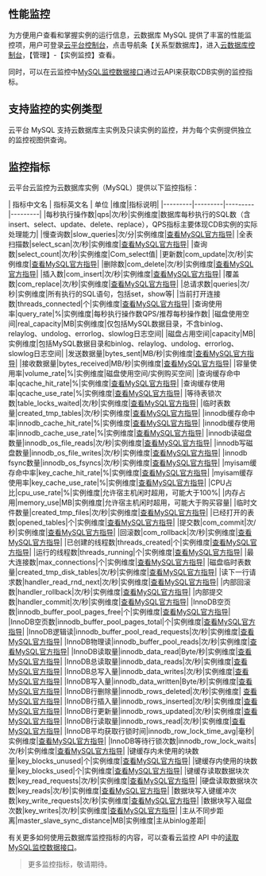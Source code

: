 ## 性能监控
为方便用户查看和掌握实例的运行信息，云数据库 MySQL 提供了丰富的性能监控项，用户可登录[云平台控制台][1]，点击导航条【关系型数据库】，进入[云数据库控制台][2]，【管理】-【实例监控】查看。

同时，可以在云监控中[MySQL监控数据接口](http://tcecqpoc.fsphere.cn/document/api/248/11006)通过云API来获取CDB实例的监控指标。

## 支持监控的实例类型

云平台 MySQL 支持云数据库主实例及只读实例的监控，并为每个实例提供独立的监控视图供查询。

## 监控指标

云平台云监控为云数据库实例（MySQL）提供以下监控指标：

| 指标中文名 | 指标英文名 | 单位 |维度|指标说明|
|---------|---------|---------|---------|
|每秒执行操作数|qps|次/秒|实例维度|数据库每秒执行的SQL数（含insert、select、update、delete、replace），QPS指标主要体现CDB实例的实际处理能力|
|慢查询数|slow_queries|次/分|实例维度|[查看MySQL官方指导][3]|
|全表扫描数|select_scan|次/秒|实例维度|[查看MySQL官方指导][3]|
|查询数|select_count|次/秒|实例维度|Com_select值|
|更新数|com_update|次/秒|实例维度|[查看MySQL官方指导][3]|
|删除数|com_delete|次/秒|实例维度|[查看MySQL官方指导][3]|
|插入数|com_insert|次/秒|实例维度|[查看MySQL官方指导][3]|
|覆盖数|com_replace|次/秒|实例维度|[查看MySQL官方指导][3]|
|总请求数|queries|次/秒|实例维度|所有执行的SQL语句，包括set，show等|
|当前打开连接数|threads_connected|个|实例维度|[查看MySQL官方指导][3]|
|查询使用率|query_rate|%|实例维度|每秒执行操作数QPS/推荐每秒操作数|
|磁盘使用空间|real_capacity|MB|实例维度|仅包括MySQL数据目录，不含binlog、relaylog、undolog、errorlog、slowlog日志空间|
|磁盘占用空间|capacity|MB|实例维度|包括MySQL数据目录和binlog、relaylog、undolog、errorlog、slowlog日志空间|
|发送数据量|bytes_sent|MB/秒|实例维度|[查看MySQL官方指导][3]|
|接收数据量|bytes_received|MB/秒|实例维度|[查看MySQL官方指导][3]|
|容量使用率|volume_rate|%|实例维度|磁盘使用空间/实例购买空间|
|查询缓存命中率|qcache_hit_rate|%|实例维度|[查看MySQL官方指导][3]|
|查询缓存使用率|qcache_use_rate|%|实例维度|[查看MySQL官方指导][3]|
|等待表锁次数|table_locks_waited|次/秒|实例维度|[查看MySQL官方指导][3]|
|临时表数量|created_tmp_tables|次/秒|实例维度|[查看MySQL官方指导][3]|
|innodb缓存命中率|innodb_cache_hit_rate|%|实例维度|[查看MySQL官方指导][3]|
|innodb缓存使用率|innodb_cache_use_rate|%|实例维度|[查看MySQL官方指导][3]|
|innodb读磁盘数量|innodb_os_file_reads|次/秒|实例维度|[查看MySQL官方指导][3]|
|innodb写磁盘数量|innodb_os_file_writes|次/秒|实例维度|[查看MySQL官方指导][3]|
|innodb fsync数量|innodb_os_fsyncs|次/秒|实例维度|[查看MySQL官方指导][3]|
|myisam缓存命中率|key_cache_hit_rate|%|实例维度|[查看MySQL官方指导][3]|
|myisam缓存使用率|key_cache_use_rate|%|实例维度|[查看MySQL官方指导][3]|
|CPU占比|cpu_use_rate|%|实例维度|允许宿主机闲时超用，可能大于100%|
|内存占用|memory_use|MB|实例维度|允许宿主机闲时超用，可能大于购买容量|
|临时文件数量|created_tmp_files|次/秒|实例维度|[查看MySQL官方指导][3]|
|已经打开的表数|opened_tables|个|实例维度|[查看MySQL官方指导][3]|
|提交数|com_commit|次/秒|实例维度|[查看MySQL官方指导][3]|
|回滚数|com_rollback|次/秒|实例维度|[查看MySQL官方指导][3]|
|已创建的线程数|threads_created|个|实例维度|[查看MySQL官方指导][3]|
|运行的线程数|threads_running|个|实例维度|[查看MySQL官方指导][3]|
|最大连接数|max_connections|个|实例维度|[查看MySQL官方指导][3]|
|磁盘临时表数量|created_tmp_disk_tables|次/秒|实例维度|[查看MySQL官方指导][3]|
|读下一行请求数|handler_read_rnd_next|次/秒|实例维度|[查看MySQL官方指导][3]|
|内部回滚数|handler_rollback|次/秒|实例维度|[查看MySQL官方指导][3]|
|内部提交数|handler_commit|次/秒|实例维度|[查看MySQL官方指导][3]|
|InnoDB空页数|innodb_buffer_pool_pages_free|个|实例维度|[查看MySQL官方指导][3]|
|InnoDB空页数|innodb_buffer_pool_pages_total|个|实例维度|[查看MySQL官方指导][3]|
|InnoDB逻辑读|innodb_buffer_pool_read_requests|次/秒|实例维度|[查看MySQL官方指导][3]|
|InnoDB物理读|innodb_buffer_pool_reads|次/秒|实例维度|[查看MySQL官方指导][3]|
|InnoDB读取量|innodb_data_read|Byte/秒|实例维度|[查看MySQL官方指导][3]|
|InnoDB总读取量|innodb_data_reads|次/秒|实例维度|[查看MySQL官方指导][3]|
|InnoDB总写入量|innodb_data_writes|次/秒|实例维度|[查看MySQL官方指导][3]|
|InnoDB写入量|innodb_data_written|Byte/秒|实例维度|[查看MySQL官方指导][3]|
|InnoDB行删除量|innodb_rows_deleted|次/秒|实例维度| [查看MySQL官方指导][3]|
|InnoDB行插入量|innodb_rows_inserted|次/秒|实例维度|[查看MySQL官方指导][3]|
|InnoDB行更新量|innodb_rows_updated|次/秒|实例维度|[查看MySQL官方指导][3]|
|InnoDB行读取量|innodb_rows_read|次/秒|实例维度|[查看MySQL官方指导][3]|
|InnoDB平均获取行锁时间|innodb_row_lock_time_avg|毫秒|实例维度|[查看MySQL官方指导][3]|
|InnoDB等待行锁次数|innodb_row_lock_waits|次/秒|实例维度|[查看MySQL官方指导][3]|
|键缓存内未使用的块数量|key_blocks_unused|个|实例维度|[查看MySQL官方指导][3]|
|键缓存内使用的块数量|key_blocks_used|个|实例维度|[查看MySQL官方指导][3]|
|键缓存读取数据块次数|key_read_requests|次/秒|实例维度|[查看MySQL官方指导][3]|
|硬盘读取数据块次数|key_reads|次/秒|实例维度|[查看MySQL官方指导][3]|
|数据块写入键缓冲次数|key_write_requests|次/秒|实例维度|[查看MySQL官方指导][3]|
|数据块写入磁盘次数|key_writes|次/秒|实例维度|[查看MySQL官方指导][3]|
|主从不同步距离|master_slave_sync_distance|MB|实例维度|主从binlog差距|


有关更多如何使用云数据库监控指标的内容，可以查看云监控 API 中的[读取MySQL监控数据接口](http://tcecqpoc.fsphere.cn/document/api/248/11006)。

> 更多监控指标，敬请期待。

[1]:	http://console.tcecqpoc.fsphere.cn/
[2]:	http://console.tcecqpoc.fsphere.cn/cdb/ "云数据库控制台"
[3]:	http://dev.mysql.com/doc/refman/5.6/en/ "查看MySQL官方指导"

